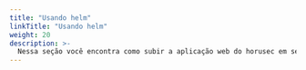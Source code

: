 ```yaml
---
title: "Usando helm"
linkTitle: "Usando helm"
weight: 20
description: >-
  Nessa seção você encontra como subir a aplicação web do horusec em seu ambiente usando helm
---
```

